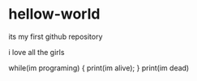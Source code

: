 # hellow-world
its my first github repository

i love all the girls

while(im programing)
{
print(im alive);
}
print(im dead)
